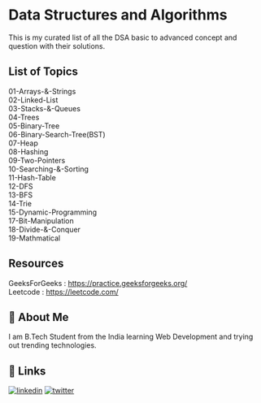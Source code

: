 
# Data Structures and Algorithms

This is my curated list of all the DSA basic to advanced concept and question with their solutions.                      

## List of Topics

01-Arrays-&-Strings\
02-Linked-List\
03-Stacks-&-Queues\
04-Trees\
05-Binary-Tree\
06-Binary-Search-Tree(BST)\
07-Heap\
08-Hashing\
09-Two-Pointers\
10-Searching-&-Sorting\
11-Hash-Table\
12-DFS\
13-BFS\
14-Trie\
15-Dynamic-Programming\
17-Bit-Manipulation\
18-Divide-&-Conquer\
19-Mathmatical

## Resources 

GeeksForGeeks : https://practice.geeksforgeeks.org/                                 
Leetcode : https://leetcode.com/

## 🚀 About Me

I am B.Tech Student from the India learning Web Development and trying out trending technologies.

## 🔗 Links
[![linkedin](https://img.shields.io/badge/linkedin-0A66C2?style=for-the-badge&logo=linkedin&logoColor=white)](https://www.linkedin.com/in/thisiskushalgupta/)
[![twitter](https://img.shields.io/badge/twitter-1DA1F2?style=for-the-badge&logo=twitter&logoColor=white)](https://twitter.com/thisis_kushal)
